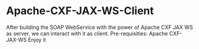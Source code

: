 # Apache-CXF-JAX-WS-Client
After building the SOAP WebService with the power of Apache CXF JAX WS as server, we can interact with it as client.
Pre-requisities: Apache CXF-JAX-WS
Enjoy it
